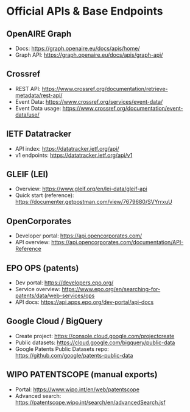 # Official APIs & Base Endpoints

## OpenAIRE Graph
- Docs: https://graph.openaire.eu/docs/apis/home/
- Graph API: https://graph.openaire.eu/docs/apis/graph-api/

## Crossref
- REST API: https://www.crossref.org/documentation/retrieve-metadata/rest-api/
- Event Data: https://www.crossref.org/services/event-data/
- Event Data usage: https://www.crossref.org/documentation/event-data/use/

## IETF Datatracker
- API index: https://datatracker.ietf.org/api/
- v1 endpoints: https://datatracker.ietf.org/api/v1

## GLEIF (LEI)
- Overview: https://www.gleif.org/en/lei-data/gleif-api
- Quick start (reference): https://documenter.getpostman.com/view/7679680/SVYrrxuU

## OpenCorporates
- Developer portal: https://api.opencorporates.com/
- API overview: https://api.opencorporates.com/documentation/API-Reference

## EPO OPS (patents)
- Dev portal: https://developers.epo.org/
- Service overview: https://www.epo.org/en/searching-for-patents/data/web-services/ops
- API docs: https://api.apps.epo.org/dev-portal/api-docs

## Google Cloud / BigQuery
- Create project: https://console.cloud.google.com/projectcreate
- Public datasets: https://cloud.google.com/bigquery/public-data
- Google Patents Public Datasets repo: https://github.com/google/patents-public-data

## WIPO PATENTSCOPE (manual exports)
- Portal: https://www.wipo.int/en/web/patentscope
- Advanced search: https://patentscope.wipo.int/search/en/advancedSearch.jsf